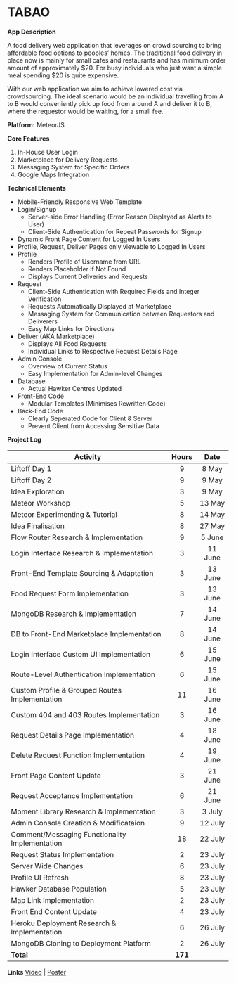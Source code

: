 # TABAO

**App Description**

A food delivery web application that leverages on crowd sourcing to bring affordable food options to peoples’ homes. The traditional food delivery in place now is mainly for small cafes and restaurants and has minimum order amount of approximately $20. For busy individuals who just want a simple meal spending $20 is quite expensive.

With our web application we aim to achieve lowered cost via crowdsourcing. The ideal scenario would be an individual travelling from A to B would conveniently pick up food from around A and deliver it to B, where the requestor would be waiting, for a small fee.

**Platform:** MeteorJS

**Core Features**

1. In-House User Login
2. Marketplace for Delivery Requests
3. Messaging System for Specific Orders
4. Google Maps Integration

**Technical Elements**

- Mobile-Friendly Responsive Web Template
- Login/Signup
	- Server-side Error Handling (Error Reason Displayed as Alerts to User)
	- Client-Side Authentication for Repeat Passwords for Signup
- Dynamic Front Page Content for Logged In Users
- Profile, Request, Deliver Pages only viewable to Logged In Users
- Profile
	- Renders Profile of Username from URL
	- Renders Placeholder if Not Found
	- Displays Current Deliveries and Requests
- Request
	- Client-Side Authentication with Required Fields and Integer Verification
	- Requests Automatically Displayed at Marketplace
	- Messaging System for Communication between Requestors and Deliverers
	- Easy Map Links for Directions
- Deliver (AKA Marketplace)
	- Displays All Food Requests
	- Individual Links to Respective Request Details Page
- Admin Console
	- Overview of Current Status
	- Easy Implementation for Admin-level Changes
- Database
	- Actual Hawker Centres Updated
- Front-End Code
	- Modular Templates (Minimises Rewritten Code)
- Back-End Code
	- Clearly Seperated Code for Client & Server
	- Prevent Client from Accessing Sensitive Data

**Project Log**

|**Activity**									|**Hours**	|**Date**	|
|-----------------------------------------------|:---------:|:---------:|
|Liftoff Day 1									|9			|8 May 		|
|Liftoff Day 2									|9			|9 May 		|
|Idea Exploration								|3			|9 May 		|
|Meteor Workshop								|5			|13 May 	|
|Meteor Experimenting & Tutorial				|8			|14 May 	|
|Idea Finalisation								|8			|27 May 	|
|Flow Router Research & Implementation			|9			|5 June		|
|Login Interface Research & Implementation		|3			|11 June	|
|Front-End Template Sourcing & Adaptation		|3			|13 June	|
|Food Request Form Implementation				|3			|13 June	|
|MongoDB Research & Implementation				|7			|14 June	|
|DB to Front-End Marketplace Implementation		|8			|14 June	|
|Login Interface Custom UI Implementation		|6			|15 June	|
|Route-Level Authentication Implementation		|6			|15 June	|
|Custom Profile & Grouped Routes Implementation	|11			|16 June	|
|Custom 404 and 403 Routes Implementation		|3			|16 June	|
|Request Details Page Implementation			|4			|18 June	|
|Delete Request Function Implementation			|4			|19 June	|
|Front Page Content Update						|3			|21 June	|
|Request Acceptance Implementation				|6			|21 June	|
|Moment Library Research & Implementation		|3			|3 July		|
|Admin Console Creation & Modificataion			|9			|12 July	|
|Comment/Messaging Functionality Implementation	|18			|22 July	|
|Request Status Implementation					|2			|23 July	|
|Server Wide Changes							|6			|23 July	|
|Profile UI Refresh								|8			|23 July	|
|Hawker Database Population						|5			|23 July	|
|Map Link Implementation						|2			|23 July	|
|Front End Content Update						|4			|23 July	|
|Heroku Deployment Research & Implementation	|6			|26 July	|
|MongoDB Cloning to Deployment Platform			|2			|26 July	|
|**Total**										|**171**	|			|

**Links**
[Video](http://tiny.cc/tabaovideo2) | [Poster](http://tiny.cc/tabaoposter3)